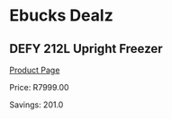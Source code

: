 
# Ebucks Dealz
## DEFY 212L Upright Freezer
[Product Page](https://www.ebucks.com/web/shop/productSelected.do?prodId=973480244&catId=704986856)

Price: R7999.00

Savings: 201.0


	